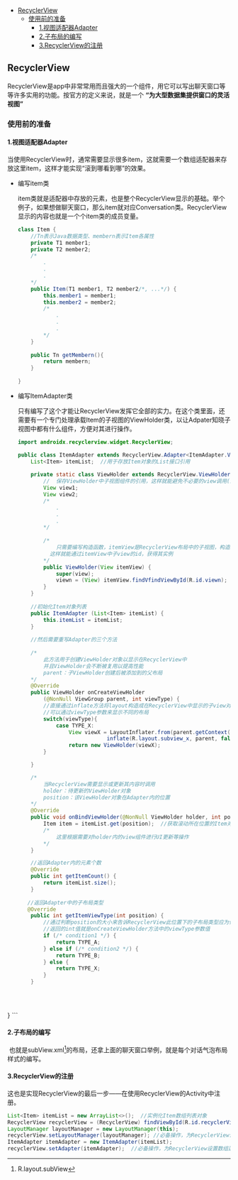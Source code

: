 
- [RecyclerView](#recyclerview)
  - [使用前的准备](#使用前的准备)
    - [1.视图适配器Adapter](#1视图适配器adapter)
    - [2.子布局的编写](#2子布局的编写)
    - [3.RecyclerView的注册](#3recyclerview的注册)

## RecyclerView

RecyclerView是app中非常常用而且强大的一个组件，用它可以写出聊天窗口等等许多实用的功能。按官方的定义来说，就是一个 **“为大型数据集提供窗口的灵活视图”**

### 	使用前的准备

#### 	1.视图适配器Adapter

当使用RecyclerView时，通常需要显示很多item，这就需要一个数组适配器来存放这里item，这样才能实现“滚到哪看到哪”的效果。

- 编写item类

    item类就是适配器中存放的元素，也是整个RecyclerView显示的基础。举个例子，如果想做聊天窗口，那么item就对应Conversation类。RecyclerView显示的内容也就是一个个item类的成员变量。

    ```java
    class Item {
        //Tn表示Java数据类型、membern表示Item各属性
        private T1 member1;
        private T2 member2;
        /*
        	.
        	.
        	.
        */
        public Item(T1 member1, T2 member2/*, ...*/) {
            this.member1 = member1;
            this.member2 = member2;
            /*
        		.
        		.
        		.
            */
        }
        
        public Tn getMembern(){
            return membern;
        }
        
    }
    ```

    

- 编写ItemAdapter类

    只有编写了这个才能让RecyclerView发挥它全部的实力。在这个类里面，还需要有一个专门处理承载Item的子视图的ViewHolder类，以让Adpater知晓子视图中都有什么组件，方便对其进行操作。

    ```java
    import androidx.recyclerview.widget.RecyclerView;
    
    public class ItemAdapter extends RecyclerView.Adapter<ItemAdapter.ViewHolder> {
        List<Item> itemList;  //用于存放Item对象的List接口引用
        
        private static class ViewHolder extends RecyclerView.ViewHolder {
            //  保存ViewHolder中子视图组件的引用，这样就能避免不必要的view调用(即        	    findVfindViewById())
            View view1;  
            View view2;
            /*
        		.
        		.
        		.
            */        
            
            /*
                只需要编写构造函数，itemView是RecyclerView布局中的子视图，构造时将其传入，
           	  这样就能通过itemView中子view的id，获得其实例  
            */
            public ViewHolder(View itemView) {
                super(view);
                viewn = (View) itemView.findVfindViewById(R.id.viewn);
            }
        }
        
        //初始化Item对象列表
        public ItemAdapter (List<Item> itemList) {
            this.itemList = itemList;
        }
        
        //然后需要重写Adapter的三个方法
        
        /*
        	此方法用于创建ViewHolder对象以显示在RecyclerView中
        	并且ViewHolder会不断被复用以提高性能
        	parent：子ViewHolder创建后被添加到的父布局
        */
        @Override
        public ViewHolder onCreateViewHolder
            (@NonNull ViewGroup parent, int viewType) {
            //直接通过inflate方法将layout构造成在RecyclerView中显示的子view对象
            //可以通过viewType参数来显示不同的布局
            switch(viewType){
                case TYPE_X:
             		View viewX = LayoutInflater.from(parent.getContext()).
        						inflate(R.layout.subview_x, parent, false);
           			return new ViewHolder(viewX);               
            }
    
        }
    
        /*
        	当RecyclerView需要显示或更新其内容时调用
       		holder：待更新的ViewHolder对象
       		position：该ViewHolder对象在Adapter内的位置
        */
        @Override
        public void onBindViewHolder(@NonNull ViewHolder holder, int position) {
            Item item = itemList.get(position);  //获取滚动所在位置的Item对象
            /*
            	这里根据需要对holder内的view组件进行UI更新等操作
            */
        }
    
        //返回Adapter内的元素个数
        @Override
        public int getItemCount() {
            return itemList.size();
        }
        
       //返回Adapter中的子布局类型 
       @Override
        public int getItemViewType(int position) {
            //通过判断position的大小来告诉RecyclerView此位置下的子布局类型应为什么
            //返回的int值就是onCreateViewHolder方法中的viewType参数值
            if (/* condition1 */) {
                return TYPE_A;	
            } else if (/* condition2 */) {
                return TYPE_B;
            } else {
                return TYPE_X;
            }
        }
        
        
        
    ```

}
    ```
    
    

#### 	2.子布局的编写

​		也就是subView.xml[^1]的布局，还拿上面的聊天窗口举例，就是每个对话气泡布局样式的编写。

#### 	3.RecyclerView的注册

​		这也是实现RecyclerView的最后一步——在使用RecyclerView的Activity中注册。

```java
List<Item> itemList = new ArrayList<>();  //实例化Item数组列表对象
RecyclerView recyclerView = (RecyclerView) findViewById(R.id.recyclerView);
LayoutManager layoutManager = new LayoutManager(this);
recyclerView.setLayoutManager(layoutManager); //必备操作，为RecyclerView设定布局方式，按需传入具体的LayoutManager子对象
ItemAdapter itemAdapter = new ItemAdapter(itemList);
recyclerView.setAdapter(itemAdapter);  //必备操作，为RecyclerView设置数组适配器
```







































[^1]: R.layout.subView

